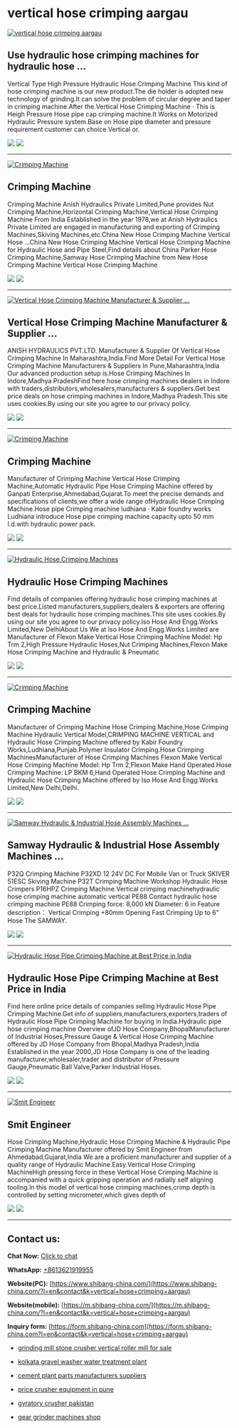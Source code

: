 # vertical hose crimping aargau

<a href="https://swt.shibang-china.com/?l=en&img&k=vertical+hose+crimping+aargau" target="_blank">![vertical hose crimping aargau](http://static.shibang-china.com/all-800x300/1387.jpg)</a>

## Use hydraulic hose crimping machines for hydraulic hose …
Vertical Type High Pressure Hydraulic Hose Crimping Machine This kind of hose crimping machine is our new product.The die holder is adopted new technology of grinding.It can solve the problem of circular degree and taper in crimping machine.After the.Vertical Hose Crimping Machine&nbsp;&#0183;&#32;This is Heigh Pressure Hose pipe cap crimping machine.It Works on Motorized Hydraulic Pressure system.Base on Hose pipe diameter and pressure requirement customer can choice Vertical or.


<a href="https://whatsapp.shibangsoft.com/WhatsApp.php" target="_blank" title="WhatsApp">![](http://static.shibang-china.com/icon/whatsapp.png)</a> <a href="https://swt.shibang-china.com/?l=en&icon&k=vertical+hose+crimping+aargau" target="_blank">![](http://static.shibang-china.com/icon/chat-en.png)</a>

---

<a href="https://swt.shibang-china.com/?l=en&img&k=vertical+hose+crimping+aargau" target="_blank">![Crimping Machine](http://static.shibang-china.com/all-800x300/1122.jpg)</a>

## Crimping Machine
Crimping Machine Anish Hydraulics Private Limited,Pune provides Nut Crimping Machine,Horizontal Crimping Machine,Vertical Hose Crimping Machine From India Established in the year 1978,we at Anish Hydraulics Private Limited are engaged in manufacturing and exporting of Crimping Machines,Skiving Machines,etc.China New Hose Crimping Machine Vertical Hose …China New Hose Crimping Machine Vertical Hose Crimping Machine for Hydraulic Hose and Pipe Steel,Find details about China Parker Hose Crimping Machine,Samway Hose Crimping Machine from New Hose Crimping Machine Vertical Hose Crimping Machine


<a href="https://whatsapp.shibangsoft.com/WhatsApp.php" target="_blank" title="WhatsApp">![](http://static.shibang-china.com/icon/whatsapp.png)</a> <a href="https://swt.shibang-china.com/?l=en&icon&k=vertical+hose+crimping+aargau" target="_blank">![](http://static.shibang-china.com/icon/chat-en.png)</a>

---

<a href="https://swt.shibang-china.com/?l=en&img&k=vertical+hose+crimping+aargau" target="_blank">![Vertical Hose Crimping Machine Manufacturer &amp; Supplier …](http://static.shibang-china.com/all-800x300/1091.jpg)</a>

## Vertical Hose Crimping Machine Manufacturer &amp; Supplier …
ANISH HYDRAULICS PVT.LTD. Manufacturer &amp; Supplier Of Vertical Hose Crimping Machine In Maharashtra,India.Find More Detail For Vertical Hose Crimping Machine Manufacturers &amp; Suppliers In Pune,Maharashtra,India Our advanced production setup is.Hose Crimping Machines In Indore,Madhya PradeshFind here hose crimping machines dealers in Indore with traders,distributors,wholesalers,manufacturers &amp; suppliers.Get best price deals on hose crimping machines in Indore,Madhya Pradesh.This site uses cookies.By using our site you agree to our privacy policy.


<a href="https://whatsapp.shibangsoft.com/WhatsApp.php" target="_blank" title="WhatsApp">![](http://static.shibang-china.com/icon/whatsapp.png)</a> <a href="https://swt.shibang-china.com/?l=en&icon&k=vertical+hose+crimping+aargau" target="_blank">![](http://static.shibang-china.com/icon/chat-en.png)</a>

---

<a href="https://swt.shibang-china.com/?l=en&img&k=vertical+hose+crimping+aargau" target="_blank">![Crimping Machine](http://static.shibang-china.com/all-800x300/676.jpg)</a>

## Crimping Machine
Manufacturer of Crimping Machine Vertical Hose Crimping Machine,Automatic Hydraulic Pipe Hose Crimping Machine offered by Ganpati Enterprise,Ahmedabad,Gujarat.To meet the precise demands and specifications of clients,we offer a wide range ofHydraulic Hose Crimping Machine.Hose pipe Crimping machine ludhiana&nbsp;&#0183;&#32;Kabir foundry works Ludhiana introduce Hose pipe crimping machine capacity upto 50 mm I.d.with hydraulic power pack.


<a href="https://whatsapp.shibangsoft.com/WhatsApp.php" target="_blank" title="WhatsApp">![](http://static.shibang-china.com/icon/whatsapp.png)</a> <a href="https://swt.shibang-china.com/?l=en&icon&k=vertical+hose+crimping+aargau" target="_blank">![](http://static.shibang-china.com/icon/chat-en.png)</a>

---

<a href="https://swt.shibang-china.com/?l=en&img&k=vertical+hose+crimping+aargau" target="_blank">![Hydraulic Hose Crimping Machines](http://static.shibang-china.com/all-800x300/836.jpg)</a>

## Hydraulic Hose Crimping Machines
Find details of companies offering hydraulic hose crimping machines at best price.Listed manufacturers,suppliers,dealers &amp; exporters are offering best deals for hydraulic hose crimping machines.This site uses cookies.By using our site you agree to our privacy policy.Iso Hose And Engg.Works Limited,New DelhiAbout Us We at Iso Hose And Engg.Works Limited are Manufacturer of Flexon Make Vertical Hose Crimping Machine Model: Hp Trm 2,High Pressure Hydraulic Hoses,Nut Crimping Machines,Flexon Make Hose Crimping Machine and Hydraulic &amp; Pneumatic


<a href="https://whatsapp.shibangsoft.com/WhatsApp.php" target="_blank" title="WhatsApp">![](http://static.shibang-china.com/icon/whatsapp.png)</a> <a href="https://swt.shibang-china.com/?l=en&icon&k=vertical+hose+crimping+aargau" target="_blank">![](http://static.shibang-china.com/icon/chat-en.png)</a>

---

<a href="https://swt.shibang-china.com/?l=en&img&k=vertical+hose+crimping+aargau" target="_blank">![Crimping Machine](http://static.shibang-china.com/all-800x300/741.jpg)</a>

## Crimping Machine
Manufacturer of Crimping Machine Hose Crimping Machine,Hose Crimping Machine Hydraulic Vertical Model,CRIMPING MACHINE VERTICAL and Hydraulic Hose Crimping Machine offered by Kabir Foundry Works,Ludhiana,Punjab.Polymer Insulator Crimping.Hose Crimping MachinesManufacturer of Hose Crimping Machines Flexon Make Vertical Hose Crimping Machine Model: Hp Trm 2,Flexon Make Hand Operated Hose Crimping Machine: LP BKM 6,Hand Operated Hose Crimping Machine and Hydraulic Hose Crimping Machine offered by Iso Hose And Engg.Works Limited,New Delhi,Delhi.


<a href="https://whatsapp.shibangsoft.com/WhatsApp.php" target="_blank" title="WhatsApp">![](http://static.shibang-china.com/icon/whatsapp.png)</a> <a href="https://swt.shibang-china.com/?l=en&icon&k=vertical+hose+crimping+aargau" target="_blank">![](http://static.shibang-china.com/icon/chat-en.png)</a>

---

<a href="https://swt.shibang-china.com/?l=en&img&k=vertical+hose+crimping+aargau" target="_blank">![Samway Hydraulic &amp; Industrial Hose Assembly Machines …](http://static.shibang-china.com/all-800x300/1181.jpg)</a>

## Samway Hydraulic &amp; Industrial Hose Assembly Machines …
P32Q Crimping Machine P32XD 12 24V DC For Mobile Van or Truck SKIVER 51ESC Skiving Machine P32T Crimping Machine Workshop Hydraulic Hose Crimpers P16HPZ Crimping Machine.Vertical crimping machinehydraulic hose crimping machine automatic vertical PE88 Contact hydraulic hose crimping machine PE88 Crimping force: 8,000 kN Diameter: 6 in Feature description： Vertical Crimping +80mm Opening Fast Crimping Up to 6&quot; Hose The SAMWAY.


<a href="https://whatsapp.shibangsoft.com/WhatsApp.php" target="_blank" title="WhatsApp">![](http://static.shibang-china.com/icon/whatsapp.png)</a> <a href="https://swt.shibang-china.com/?l=en&icon&k=vertical+hose+crimping+aargau" target="_blank">![](http://static.shibang-china.com/icon/chat-en.png)</a>

---

<a href="https://swt.shibang-china.com/?l=en&img&k=vertical+hose+crimping+aargau" target="_blank">![Hydraulic Hose Pipe Crimping Machine at Best Price in India](http://static.shibang-china.com/all-800x300/358.jpg)</a>

## Hydraulic Hose Pipe Crimping Machine at Best Price in India
Find here online price details of companies selling Hydraulic Hose Pipe Crimping Machine.Get info of suppliers,manufacturers,exporters,traders of Hydraulic Hose Pipe Crimping Machine for buying in India.Hydraulic pipe hose crimping machine Overview ofJD Hose Company,BhopalManufacturer of Industrial Hoses,Pressure Gauge &amp; Vertical Hose Crimping Machine offered by JD Hose Company from Bhopal,Madhya Pradesh,India Established in the year 2000,JD Hose Company is one of the leading manufacturer,wholesaler,trader and distributor of Pressure Gauge,Pneumatic Ball Valve,Parker Industrial Hoses.


<a href="https://whatsapp.shibangsoft.com/WhatsApp.php" target="_blank" title="WhatsApp">![](http://static.shibang-china.com/icon/whatsapp.png)</a> <a href="https://swt.shibang-china.com/?l=en&icon&k=vertical+hose+crimping+aargau" target="_blank">![](http://static.shibang-china.com/icon/chat-en.png)</a>

---

<a href="https://swt.shibang-china.com/?l=en&img&k=vertical+hose+crimping+aargau" target="_blank">![Smit Engineer](http://static.shibang-china.com/all-800x300/1378.jpg)</a>

## Smit Engineer
Hose Crimping Machine,Hydraulic Hose Crimping Machine &amp; Hydraulic Pipe Crimping Machine Manufacturer offered by Smit Engineer from Ahmedabad,Gujarat,India We are a proficient manufacturer and supplier of a quality range of Hydraulic Machine.Easy.Vertical Hose Crimping MachineHigh pressing force in these Vertical Hose Crimping Machine is accompanied with a quick gripping operation and radially self aligning tooling.In this model of vertical hose crimping machines,crimp depth is controlled by setting micrometer,which gives depth of


<a href="https://whatsapp.shibangsoft.com/WhatsApp.php" target="_blank" title="WhatsApp">![](http://static.shibang-china.com/icon/whatsapp.png)</a> <a href="https://swt.shibang-china.com/?l=en&icon&k=vertical+hose+crimping+aargau" target="_blank">![](http://static.shibang-china.com/icon/chat-en.png)</a>

---
## Contact us:

**Chat Now:** [Click to chat](https://swt.shibang-china.com?l=en&contact&k=vertical+hose+crimping+aargau)

**WhatsApp:**  [+8613621919955](https://whatsapp.shibangsoft.com/WhatsApp.php)

**Website(PC):** [https://www.shibang-china.com/](https://www.shibang-china.com/?l=en&contact&k=vertical+hose+crimping+aargau)

**Website(mobile):** [https://m.shibang-china.com/](https://m.shibang-china.com/?l=en&contact&k=vertical+hose+crimping+aargau)

**Inquiry form:** [https://form.shibang-china.com](https://form.shibang-china.com?l=en&contact&k=vertical+hose+crimping+aargau)

* [grinding mill stone crusher vertical roller mill for sale](../139/grinding%20mill%20stone%20crusher%20vertical%20roller%20mill%20for%20sale.md)

* [kolkata gravel washer water treatment plant](../136/kolkata%20gravel%20washer%20water%20treatment%20plant.md)

* [cement plant parts manufacturers suppliers](../140/cement%20plant%20parts%20manufacturers%20suppliers.md)

* [price crusher equipment in pune](../133/price%20crusher%20equipment%20in%20pune.md)

* [gyratory crusher pakistan](../130/gyratory%20crusher%20pakistan.md)

* [gear grinder machines shop](../127/gear%20grinder%20machines%20shop.md)